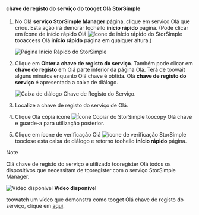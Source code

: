 <!--author=alkohli last changed: 9/17/15-->

#### <a name="tooget-hello-storsimple-service-registration-key"></a>chave de registo do serviço do tooget Olá StorSimple
1. No Olá **serviço StorSimple Manager** página, clique em serviço Olá que criou. Esta ação irá demorar toohello **início rápido** página. (Pode clicar em ícone de início rápido Olá ![ícone de início rápido do StorSimple ](./media/storsimple-get-service-registration-key/HCS_QuickStartIcon-include.png) tooaccess Olá **início rápido** página em qualquer altura.)
   
     ![Página Início Rápido do StorSimple](./media/storsimple-get-service-registration-key/HCS_ServiceQuickStart-include.png)
2. Clique em **Obter a chave de registo do serviço**. Também pode clicar em **chave de registo** em Olá parte inferior da página Olá. Terá de toowait alguns minutos enquanto Olá chave é obtida. Olá **chave de registo do serviço** é apresentada a caixa de diálogo.
   
     ![Caixa de diálogo Chave de Registo do Serviço.](./media/storsimple-get-service-registration-key/HCS_GetServiceRegistrationKey-include.png)
3. Localize a chave de registo do serviço de Olá.
4. Clique Olá cópia ícone ![Ícone Copiar do StorSimple](./media/storsimple-get-service-registration-key/HCS_CopyIcon-include.png) toocopy Olá chave e guarde-a para utilização posterior.
5. Clique em ícone de verificação Olá ![ícone de verificação StorSimple](./media/storsimple-get-service-registration-key/HCS_CheckIcon-include.png) tooclose esta caixa de diálogo e retorno toohello **início rápido** página.

> [!NOTE]
> Olá chave de registo do serviço é utilizado tooregister Olá todos os dispositivos que necessitam de tooregister com o serviço StorSimple Manager.
> 
> 

![Vídeo disponível](./media/storsimple-get-service-registration-key/Video_icon.png) **Vídeo disponível**

toowatch um vídeo que demonstra como tooget Olá chave de registo do serviço, clique em [aqui](https://azure.microsoft.com/documentation/videos/get-the-service-registration-key/).

